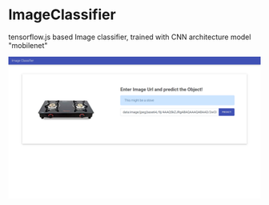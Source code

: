 # ImageClassifier
tensorflow.js based Image classifier, trained with CNN architecture model "mobilenet" 


![output](https://github.com/vipashaaV321/ImageClassifier/blob/main/Screenshot%20(1447).png)

